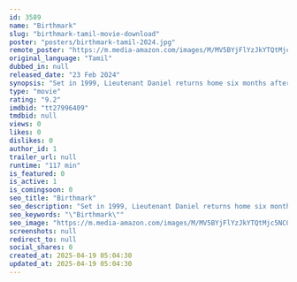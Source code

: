 ```yaml
---
id: 3589
name: "Birthmark"
slug: "birthmark-tamil-movie-download"
poster: "posters/birthmark-tamil-2024.jpg"
remote_poster: "https://m.media-amazon.com/images/M/MV5BYjFlYzJkYTQtMjc5NC00NDU4LTk4ZjYtNDFiNDgzODI5YTU3XkEyXkFqcGdeQXVyMTU0ODI1NTA2._V1_SX300.jpg"
original_language: "Tamil"
dubbed_in: null
released_date: "23 Feb 2024"
synopsis: "Set in 1999, Lieutenant Daniel returns home six months after being abducted in a war zone and finds that his six month old pregnant wife, Jennifer suffers from health complications."
type: "movie"
rating: "9.2"
imdbid: "tt27996409"
tmdbid: null
views: 0
likes: 0
dislikes: 0
author_id: 1
trailer_url: null
runtime: "117 min"
is_featured: 0
is_active: 1
is_comingsoon: 0
seo_title: "Birthmark"
seo_description: "Set in 1999, Lieutenant Daniel returns home six months after being abducted in a war zone and finds that his six month old pregnant wife, Jennifer suffers from health complications."
seo_keywords: "\"Birthmark\""
seo_image: "https://m.media-amazon.com/images/M/MV5BYjFlYzJkYTQtMjc5NC00NDU4LTk4ZjYtNDFiNDgzODI5YTU3XkEyXkFqcGdeQXVyMTU0ODI1NTA2._V1_SX300.jpg"
screenshots: null
redirect_to: null
social_shares: 0
created_at: 2025-04-19 05:04:30
updated_at: 2025-04-19 05:04:30
---
```


